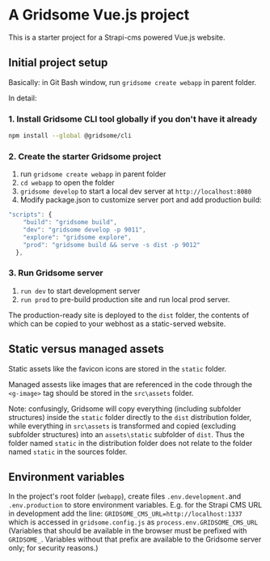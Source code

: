 # A Gridsome Vue.js project

This is a starter project for a Strapi-cms powered Vue.js website.

## Initial project setup

Basically: in Git Bash window, run `gridsome create webapp` in parent folder.

In detail:

### 1. Install Gridsome CLI tool globally if you don't have it already

```bash
npm install --global @gridsome/cli
```

### 2. Create the starter Gridsome project

1. run `gridsome create webapp` in parent folder
2. `cd webapp` to open the folder
3. `gridsome develop` to start a local dev server at `http://localhost:8080`
4. Modify package.json to customize server port and add production build:

  ``` javascript
  "scripts": {
      "build": "gridsome build",
      "dev": "gridsome develop -p 9011",
      "explore": "gridsome explore",
      "prod": "gridsome build && serve -s dist -p 9012"
    },
  ```

### 3. Run Gridsome server

1. `run dev` to start development server
2. `run prod` to pre-build production site and run local prod server.

The production-ready site is deployed to the `dist` folder,
the contents of which can be copied to your webhost as a static-served website.

## Static versus managed assets

Static assets like the favicon icons are stored in the `static` folder.

Managed assests like images that are referenced in the code through the `<g-image>` tag should be stored in the `src\assets` folder.

Note: confusingly, Gridsome will copy everything (including subfolder structures) inside the `static` folder directly to the `dist` distribution folder, while everything in `src\assets` is transformed and copied (excluding subfolder structures) into an `assets\static` subfolder of `dist`. Thus the folder named `static` in the distribution folder does not relate to the folder named `static` in the sources folder.

## Environment variables

In the project's root folder (`webapp`), create files `.env.development.`and `.env.production` to store environment variables. 
E.g. for the Strapi CMS URL in development add the line:
`GRIDSOME_CMS_URL=http://localhost:1337`
which is accessed in `gridsome.config.js` as `process.env.GRIDSOME_CMS_URL`
(Variables that should be available in the browser must be prefixed with `GRIDSOME_`. Variables without that prefix are available to the Gridsome server only; for security reasons.)